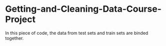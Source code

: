 # Getting-and-Cleaning-Data-Course-Project

In this piece of code, the data from test sets and train sets are binded together. 
